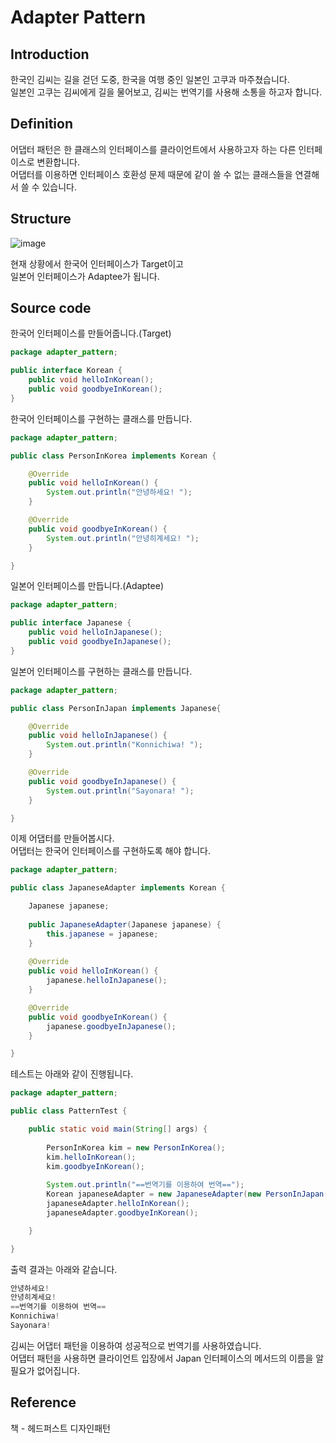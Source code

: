 # Adapter Pattern

## Introduction
한국인 김씨는 길을 걷던 도중, 한국을 여행 중인 일본인 고쿠과 마주쳤습니다.  
일본인 고쿠는 김씨에게 길을 물어보고, 김씨는 번역기를 사용해 소통을 하고자 합니다.  

## Definition
어댑터 패턴은 한 클래스의 인터페이스를 클라이언트에서 사용하고자 하는 다른 인터페이스로 변환합니다.  
어댑터를 이용하면 인터페이스 호환성 문제 때문에 같이 쓸 수 없는 클래스들을 연결해서 쓸 수 있습니다.  

## Structure
![image](https://user-images.githubusercontent.com/78812317/143394561-3caa2245-81bb-4db9-89a0-5335e688ec10.png)

현재 상황에서 한국어 인터페이스가 Target이고  
일본어 인터페이스가 Adaptee가 됩니다.  
## Source code

한국어 인터페이스를 만들어줍니다.(Target)  
```Java
package adapter_pattern;

public interface Korean {
	public void helloInKorean();
	public void goodbyeInKorean();
}

```
한국어 인터페이스를 구현하는 클래스를 만듭니다.  
```Java
package adapter_pattern;

public class PersonInKorea implements Korean {

	@Override
	public void helloInKorean() {
		System.out.println("안녕하세요! ");
	}

	@Override
	public void goodbyeInKorean() {
		System.out.println("안녕히계세요! ");
	}

}

```

일본어 인터페이스를 만듭니다.(Adaptee)  
```Java
package adapter_pattern;

public interface Japanese {
	public void helloInJapanese();
	public void goodbyeInJapanese();
}

```

일본어 인터페이스를 구현하는 클래스를 만듭니다.  
```Java
package adapter_pattern;

public class PersonInJapan implements Japanese{

	@Override
	public void helloInJapanese() {
		System.out.println("Konnichiwa! ");
	}

	@Override
	public void goodbyeInJapanese() {
		System.out.println("Sayonara! ");
	}

}

```

이제 어댑터를 만들어봅시다.  
어댑터는 한국어 인터페이스를 구현하도록 해야 합니다. 

```Java
package adapter_pattern;

public class JapaneseAdapter implements Korean {

	Japanese japanese;
	
	public JapaneseAdapter(Japanese japanese) {
		this.japanese = japanese;
	}
	
	@Override
	public void helloInKorean() {
		japanese.helloInJapanese();
	}

	@Override
	public void goodbyeInKorean() {
		japanese.goodbyeInJapanese();
	}

}

```

테스트는 아래와 같이 진행됩니다.  

```Java
package adapter_pattern;

public class PatternTest {

	public static void main(String[] args) {
		
		PersonInKorea kim = new PersonInKorea();
		kim.helloInKorean();
		kim.goodbyeInKorean();
		
		System.out.println("==번역기를 이용하여 번역==");
		Korean japaneseAdapter = new JapaneseAdapter(new PersonInJapan());
		japaneseAdapter.helloInKorean();
		japaneseAdapter.goodbyeInKorean();

	}

}

```

출력 결과는 아래와 같습니다.  
```Java
안녕하세요! 
안녕히계세요! 
==번역기를 이용하여 번역==
Konnichiwa! 
Sayonara! 
```
김씨는 어댑터 패턴을 이용하여 성공적으로 번역기를 사용하였습니다.  
어댑터 패턴을 사용하면 클라이언트 입장에서 Japan 인터페이스의 메서드의 이름을 알 필요가 없어집니다.  


## Reference
책 - 헤드퍼스트 디자인패턴  
